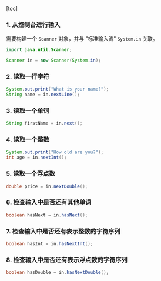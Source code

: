 [toc]

### 1. 从控制台进行输入

需要构建一个 `Scanner` 对象，并与 "标准输入流" `System.in` 关联。

```java
import java.util.Scanner;

Scanner in = new Scanner(System.in);
```

### 2. 读取一行字符

```java
System.out.print("What is your name?");
String name = in.nextLine();
```

### 3. 读取一个单词

```java
String firstName = in.next();
```

### 4. 读取一个整数

```java
System.out.print("How old are you?");
int age = in.nextInt();
```

### 5. 读取一个浮点数

```java
double price = in.nextDouble();
```

### 6. 检查输入中是否还有其他单词

```java
boolean hasNext = in.hasNext();
```

### 7. 检查输入中是否还有表示整数的字符序列

```java
boolean hasInt = in.hasNextInt();
```

### 8. 检查输入中是否还有表示浮点数的字符序列

```java
boolean hasDouble = in.hasNextDouble();
```


